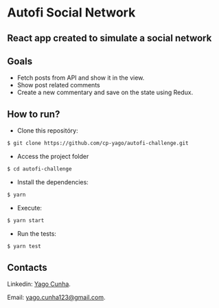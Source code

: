 # Autofi Social Network

## React app created to simulate a social network

## Goals

- Fetch posts from API and show it in the view.
- Show post related comments
- Create a new commentary and save on the state using Redux. 

## How to run?

- Clone this repositóry:

```bash
$ git clone https://github.com/cp-yago/autofi-challenge.git
```

- Access the project folder

```bash
$ cd autofi-challenge
```

- Install the dependencies:

```bash
$ yarn 
```

- Execute:

```bash
$ yarn start
```

- Run the tests:

```bash
$ yarn test
```


## Contacts

Linkedin: [Yago Cunha](https://www.linkedin.com/in/yagocunha/).

Email: [yago.cunha123@gmail.com](yago.cunha123@gmail.com).
